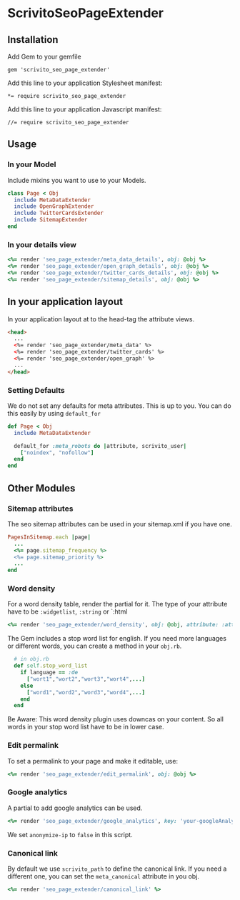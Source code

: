 # ScrivitoSeoPageExtender

## Installation

Add Gem to your gemfile

    gem 'scrivito_seo_page_extender'

Add this line to your application Stylesheet manifest:

    *= require scrivito_seo_page_extender

Add this line to your application Javascript manifest:

    //= require scrivito_seo_page_extender

## Usage

### In your Model

Include mixins you want to use to your Models.

```ruby
class Page < Obj
  include MetaDataExtender
  include OpenGraphExtender
  include TwitterCardsExtender
  include SitemapExtender
end
```

### In your details view

```ruby
<%= render 'seo_page_extender/meta_data_details', obj: @obj %>
<%= render 'seo_page_extender/open_graph_details', obj: @obj %>
<%= render 'seo_page_extender/twitter_cards_details', obj: @obj %>
<%= render 'seo_page_extender/sitemap_details', obj: @obj %>
```

## In your application layout

In your application layout at to the head-tag the attribute views.

```html
<head>
  ...
  <%= render 'seo_page_extender/meta_data' %>
  <%= render 'seo_page_extender/twitter_cards' %>
  <%= render 'seo_page_extender/open_graph' %>
  ...
</head>
```

### Setting Defaults

We do not set any defaults for meta attributes. This is up to you. You can do this easily by using `default_for`

```ruby
def Page < Obj
  include MetaDataExtender

  default_for :meta_robots do |attribute, scrivito_user|
    ["noindex", "nofollow"]
  end
end
```

## Other Modules

### Sitemap attributes

The seo sitemap attributes can be used in your sitemap.xml if you have one.

```ruby
PagesInSitemap.each |page|
  ...
  <%= page.sitemap_frequency %>
  <%= page.sitemap_priority %>
  ...
end
```

### Word density

For a word density table, render the partial for it. The type of your attribute have to be `:widgetlist`, `:string` or `:html

```ruby
<%= render 'seo_page_extender/word_density', obj: @obj, attribute: :attribute %>
```

The Gem includes a stop word list for english. If you need more languages or different words, you can create a method in your `obj.rb`.

```ruby
  # in obj.rb
  def self.stop_word_list
    if language == :de
      ["wort1","wort2","wort3","wort4",...]
    else
      ["word1","word2","word3","word4",...]
    end
  end
```

Be Aware:
This word density plugin uses downcas on your content. So all words in your stop word list have to be in lower case.

### Edit permalink

To set a permalink to your page and make it editable, use:

```ruby
<%= render 'seo_page_extender/edit_permalink', obj: @obj %>
```

### Google analytics

A partial to add google analytics can be used.

```ruby
<%= render 'seo_page_extender/google_analytics', key: 'your-googleAnalytics-key' %>
```

We set `anonymize-ip` to `false` in this script.

### Canonical link

By default we use `scrivito_path` to define the canonical link. If you need a different one, you can set the `meta_canonical` attribute in you obj.

```ruby
<%= render 'seo_page_extender/canonical_link' %>
```
